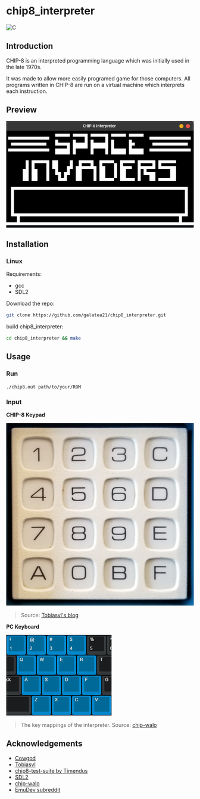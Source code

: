 # chip8_interpreter

![C](https://img.shields.io/badge/Language-c-gold?style=for-the-badge)

## Introduction

CHIP-8 is an interpreted programming language which was initially used in the late 1970s.

It was made to allow more easily programed game for those computers. All programs written in CHIP-8 are run on a virtual machine which interprets each instruction.

## Preview

![chip8_interpreter](images/preview.png)

## Installation

### Linux

Requirements:

-   gcc
-   SDL2

Download the repo:

```bash
git clone https://github.com/galatea21/chip8_interpreter.git
```

build chip8_interpreter:

```bash
cd chip8_interpreter && make
```

## Usage

### Run

```
./chip8.out path/to/your/ROM
```

### Input

**CHIP-8 Keypad**

![COSMAC VIP keyboard](images/cosmac-vip-keypad.png)

> Source: [Tobiasvl's blog](https://tobiasvl.github.io/blog/write-a-chip-8-emulator/)

**PC Keyboard**

![Keyboard Input](images/input.png)

> The key mappings of the interpreter. Source: [chip-walo](https://github.com/diamant3/chip-walo)

## Acknowledgements

-   [Cowgod](http://devernay.free.fr/hacks/chip8/C8TECH10.HTM)
-   [Tobiasvl](https://tobiasvl.github.io/blog/write-a-chip-8-emulator/)
-   [chip8-test-suite by Timendus](https://github.com/Timendus/chip8-test-suite)
-   [SDL2](https://www.libsdl.org/)
-   [chip-walo](https://github.com/diamant3/chip-walo)
-   [EmuDev subreddit](https://www.reddit.com/r/EmuDev/)

